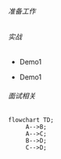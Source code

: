```mermaid
```

###### 准备工作


###### 实战
* Demo1

* Demo1
###### 面试相关

```mermaid
flowchart TD;
     A-->B;
     A-->C;
     B-->D;
     C-->D;
```


